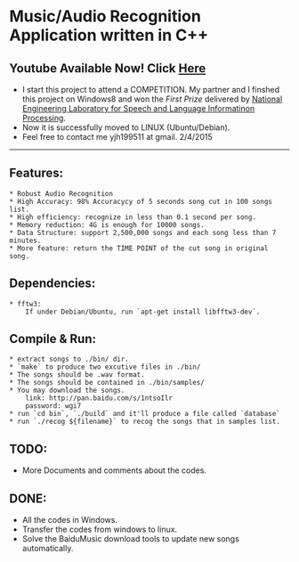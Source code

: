 Music/Audio Recognition Application written in C++
===============================================

## Youtube Available Now! Click [Here](https://www.youtube.com/watch?v=tvoyZkcDKiw)

* I start this project to attend a COMPETITION. My partner and I finshed this project on Windows8 and won the *First Prize* delivered by [National Engineering Laboratory for Speech and Language Informatinon Processing](http://nelslip.ustc.edu.cn/html/yunews/detail_2014_05/30/191.shtml).
* Now it is successfully moved to LINUX (Ubuntu/Debian).
* Feel free to contact me yjh199511 at gmail. 2/4/2015

***

Features:
-----

    * Robust Audio Recognition
    * High Accuracy: 98% Accuracycy of 5 seconds song cut in 100 songs list.
    * High efficiency: recognize in less than 0.1 second per song.
    * Memory reduction: 4G is enough for 10000 songs.
    * Data Structure: support 2,500,000 songs and each song less than 7 minutes.
    * More feature: return the TIME POINT of the cut song in original song.

Dependencies:
-----

    * fftw3:
        If under Debian/Ubuntu, run `apt-get install libfftw3-dev`.

Compile & Run:
-----

    * extract songs to ./bin/ dir.
    * `make` to produce two excutive files in ./bin/ 
    * The songs should be .wav format.
    * The songs should be contained in ./bin/samples/ 
    * You may download the songs.
        link: http://pan.baidu.com/s/1ntsoIlr
        password: wgi7 
    * run `cd bin`, `./build` and it'll produce a file called `database`
    * run `./recog ${filename}` to recog the songs that in samples list.

TODO:
-----

   - More Documents and comments about the codes.

DONE:
-----

   - All the codes in Windows.
   - Transfer the codes from windows to linux.
   - Solve the BaiduMusic download tools to update new songs automatically.

